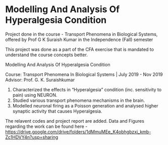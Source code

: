 # Modelling And Analysis Of Hyperalgesia Condition
Project done in the course - Transport Phenomena in Biological Systems, offered by Prof G K Suraish Kumar in the Independence (Fall) semester

This project was done as a part of the CFA exercise that is mandated to understand the course concepts better.

Modelling And Analysis Of Hyperalgesia Condition

Course: Transport Phenomena In Biological Systems | July 2019 - Nov 2019
Advisor: Prof. G. K. Suraishkumar

  1. Characterized the effects in “Hyperalgesia” condition (inc. sensitivity to pain) using NEURON.
  2. Studied various transport phenomena mechanisms in the brain.
  3. Modelled neuronal firing as a Poisson generation and analysed higher synaptic activity that causes Hyperalgesia.
 
The relavent codes and project report are added. Data and Figures regarding the work can be found here - https://drive.google.com/drive/folders/1dMmuMEe_K4obhgbzxi_kmb-Zc1HDVY4n?usp=sharing


